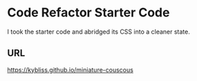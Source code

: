 # Code Refactor Starter Code

I took the starter code and abridged its CSS into a cleaner state.

## URL

https://kybliss.github.io/miniature-couscous
